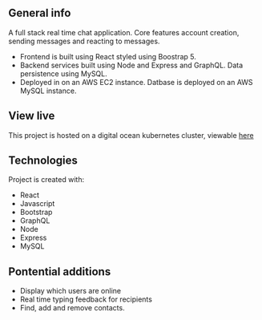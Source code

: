 ## General info
A full stack real time chat application.
Core features account creation, sending messages and reacting to messages.
* Frontend is built using React styled using Boostrap 5. 
* Backend services built using Node and Express and GraphQL. Data persistence using MySQL.
* Deployed in on an AWS EC2 instance. Datbase is deployed on an AWS MySQL instance.

## View live

This project is hosted on a digital ocean kubernetes cluster, viewable [here](http://34.243.211.119/login)
	
## Technologies
Project is created with:
* React
* Javascript
* Bootstrap
* GraphQL
* Node
* Express
* MySQL

## Pontential additions
* Display which users are online
* Real time typing feedback for recipients
* Find, add and remove contacts.

